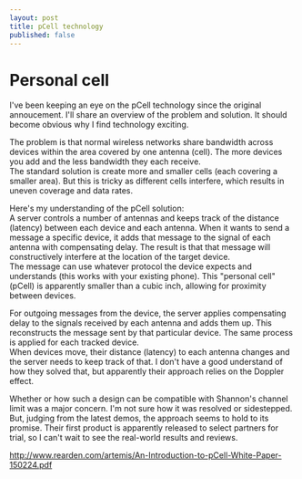 ```yaml
---
layout: post
title: pCell technology
published: false
---
```



# Personal cell

I've been keeping an eye on the pCell technology since the original annoucement. I'll share an overview of the problem and solution. It should become obvious why I find technology exciting.   

The problem is that normal wireless networks share bandwidth across devices within the area covered by one antenna (cell). The more devices you add and the less bandwidth they each receive.  
The standard solution is create more and smaller cells (each covering a smaller area). But this is tricky as different cells interfere, which results in uneven coverage and data rates.  

Here's my understanding of the pCell solution:  
A server controls a number of antennas and keeps track of the distance (latency) between each device and each antenna. When it wants to send a message a specific device, it adds that message to the signal of each antenna with compensating delay. The result is that that message will constructively interfere at the location of the target device.  
The message can use whatever protocol the device expects and understands (this works with your existing phone). This "personal cell" (pCell) is apparently smaller than a cubic inch, allowing for proximity between devices.  

For outgoing messages from the device, the server applies compensating delay to the signals received by each antenna and adds them up. This reconstructs the message sent by that particular device. The same process is applied for each tracked device.  
When devices move, their distance (latency) to each antenna changes and the server needs to keep track of that. I don't have a good understand of how they solved that, but apparently their approach relies on the Doppler effect.  


Whether or how such a design can be compatible with Shannon's channel limit was a major concern. I'm not sure how it was resolved or sidestepped.
But, judging from the latest demos, the approach seems to hold to its promise. Their first product is apparently released to select partners for trial, so I can't wait to see the real-world results and reviews.  




http://www.rearden.com/artemis/An-Introduction-to-pCell-White-Paper-150224.pdf
